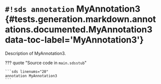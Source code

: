 # `#!sds annotation` MyAnnotation3 {#tests.generation.markdown.annotations.documented.MyAnnotation3 data-toc-label='MyAnnotation3'}

Description of MyAnnotation3.

??? quote "Source code in `main.sdsstub`"

    ```sds linenums="20"
    annotation MyAnnotation3
    ```
